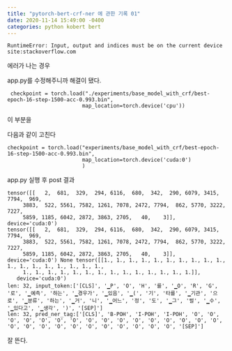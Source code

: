 ```yaml
---
title: "pytorch-bert-crf-ner 에 관한 기록 01"
date: 2020-11-14 15:49:00 -0400
categories: python kobert bert
---
```


    RuntimeError: Input, output and indices must be on the current device site:stackoverflow.com

에러가 나는 경우

app.py를 수정해주니까 해결이 됐다.

     checkpoint = torch.load("./experiments/base_model_with_crf/best-epoch-16-step-1500-acc-0.993.bin",
                            map_location=torch.device('cpu'))
                            

이 부분을

다음과 같이 고친다

    checkpoint = torch.load("experiments/base_model_with_crf/best-epoch-16-step-1500-acc-0.993.bin",
                            map_location=torch.device('cuda:0')
                            )
                            
                            

app.py 실행 후 post 결과

    tensor([[   2,  681,  329,  294, 6116,  680,  342,  290, 6079, 3415, 7794,  969,
         3883,  522, 5561, 7582, 1261, 7078, 2472, 7794,  862, 5770, 3222, 7227,
         5859, 1185, 6042, 2872, 3863, 2705,   40,    3]], device='cuda:0')
    tensor([[   2,  681,  329,  294, 6116,  680,  342,  290, 6079, 3415, 7794,  969,
         3883,  522, 5561, 7582, 1261, 7078, 2472, 7794,  862, 5770, 3222, 7227,
         5859, 1185, 6042, 2872, 3863, 2705,   40,    3]], device='cuda:0') None tensor([[1., 1., 1., 1., 1., 1., 1., 1., 1., 1., 1., 1., 1., 1., 1., 1., 1., 1.,
         1., 1., 1., 1., 1., 1., 1., 1., 1., 1., 1., 1., 1., 1.]],
       device='cuda:0')
    len: 32, input_token:['[CLS]', '▁P', 'O', 'H', '를', '▁O', 'R', 'G', '로', '▁예측', '하는', '▁경우가', '▁있음', '▁(', '기', '타를', '▁기관', '으로', '▁분류', '하는', '▁거', '니', '▁어느', '정', '도', '▁그', '럴', '▁수', '▁있다고', '▁생각', ')', '[SEP]']
    len: 32, pred_ner_tag:['[CLS]', 'B-POH', 'I-POH', 'I-POH', 'O', 'O', 'O', 'O', 'O', 'O', 'O', 'O', 'O', 'O', 'O', 'O', 'O', 'O', 'O', 'O', 'O', 'O', 'O', 'O', 'O', 'O', 'O', 'O', 'O', 'O', 'O', '[SEP]']


잘 뜬다.




[jekyll-docs]: https://jekyllrb.com/docs/home
[jekyll-gh]:   https://github.com/jekyll/jekyll
[jekyll-talk]: https://talk.jekyllrb.com/

